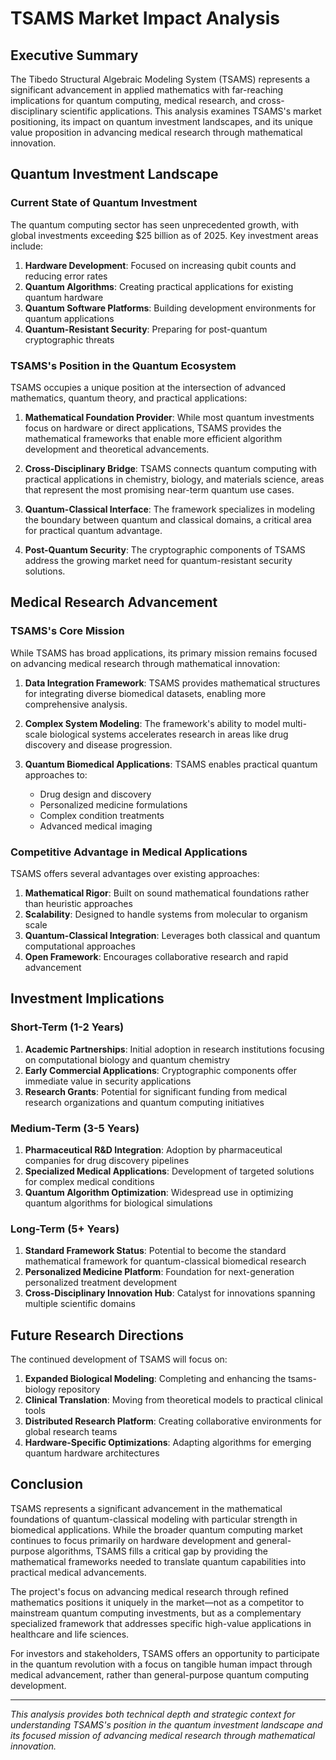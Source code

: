 # TSAMS Market Impact Analysis

## Executive Summary

The Tibedo Structural Algebraic Modeling System (TSAMS) represents a significant advancement in applied mathematics with far-reaching implications for quantum computing, medical research, and cross-disciplinary scientific applications. This analysis examines TSAMS's market positioning, its impact on quantum investment landscapes, and its unique value proposition in advancing medical research through mathematical innovation.

## Quantum Investment Landscape

### Current State of Quantum Investment

The quantum computing sector has seen unprecedented growth, with global investments exceeding $25 billion as of 2025. Key investment areas include:

1. **Hardware Development**: Focused on increasing qubit counts and reducing error rates
2. **Quantum Algorithms**: Creating practical applications for existing quantum hardware
3. **Quantum Software Platforms**: Building development environments for quantum applications
4. **Quantum-Resistant Security**: Preparing for post-quantum cryptographic threats

### TSAMS's Position in the Quantum Ecosystem

TSAMS occupies a unique position at the intersection of advanced mathematics, quantum theory, and practical applications:

1. **Mathematical Foundation Provider**: While most quantum investments focus on hardware or direct applications, TSAMS provides the mathematical frameworks that enable more efficient algorithm development and theoretical advancements.

2. **Cross-Disciplinary Bridge**: TSAMS connects quantum computing with practical applications in chemistry, biology, and materials science, areas that represent the most promising near-term quantum use cases.

3. **Quantum-Classical Interface**: The framework specializes in modeling the boundary between quantum and classical domains, a critical area for practical quantum advantage.

4. **Post-Quantum Security**: The cryptographic components of TSAMS address the growing market need for quantum-resistant security solutions.

## Medical Research Advancement

### TSAMS's Core Mission

While TSAMS has broad applications, its primary mission remains focused on advancing medical research through mathematical innovation:

1. **Data Integration Framework**: TSAMS provides mathematical structures for integrating diverse biomedical datasets, enabling more comprehensive analysis.

2. **Complex System Modeling**: The framework's ability to model multi-scale biological systems accelerates research in areas like drug discovery and disease progression.

3. **Quantum Biomedical Applications**: TSAMS enables practical quantum approaches to:
   - Drug design and discovery
   - Personalized medicine formulations
   - Complex condition treatments
   - Advanced medical imaging

### Competitive Advantage in Medical Applications

TSAMS offers several advantages over existing approaches:

1. **Mathematical Rigor**: Built on sound mathematical foundations rather than heuristic approaches
2. **Scalability**: Designed to handle systems from molecular to organism scale
3. **Quantum-Classical Integration**: Leverages both classical and quantum computational approaches
4. **Open Framework**: Encourages collaborative research and rapid advancement

## Investment Implications

### Short-Term (1-2 Years)

1. **Academic Partnerships**: Initial adoption in research institutions focusing on computational biology and quantum chemistry
2. **Early Commercial Applications**: Cryptographic components offer immediate value in security applications
3. **Research Grants**: Potential for significant funding from medical research organizations and quantum computing initiatives

### Medium-Term (3-5 Years)

1. **Pharmaceutical R&D Integration**: Adoption by pharmaceutical companies for drug discovery pipelines
2. **Specialized Medical Applications**: Development of targeted solutions for complex medical conditions
3. **Quantum Algorithm Optimization**: Widespread use in optimizing quantum algorithms for biological simulations

### Long-Term (5+ Years)

1. **Standard Framework Status**: Potential to become the standard mathematical framework for quantum-classical biomedical research
2. **Personalized Medicine Platform**: Foundation for next-generation personalized treatment development
3. **Cross-Disciplinary Innovation Hub**: Catalyst for innovations spanning multiple scientific domains

## Future Research Directions

The continued development of TSAMS will focus on:

1. **Expanded Biological Modeling**: Completing and enhancing the tsams-biology repository
2. **Clinical Translation**: Moving from theoretical models to practical clinical tools
3. **Distributed Research Platform**: Creating collaborative environments for global research teams
4. **Hardware-Specific Optimizations**: Adapting algorithms for emerging quantum hardware architectures

## Conclusion

TSAMS represents a significant advancement in the mathematical foundations of quantum-classical modeling with particular strength in biomedical applications. While the broader quantum computing market continues to focus primarily on hardware development and general-purpose algorithms, TSAMS fills a critical gap by providing the mathematical frameworks needed to translate quantum capabilities into practical medical advancements.

The project's focus on advancing medical research through refined mathematics positions it uniquely in the market—not as a competitor to mainstream quantum computing investments, but as a complementary specialized framework that addresses specific high-value applications in healthcare and life sciences.

For investors and stakeholders, TSAMS offers an opportunity to participate in the quantum revolution with a focus on tangible human impact through medical advancement, rather than general-purpose quantum computing development.

---

*This analysis provides both technical depth and strategic context for understanding TSAMS's position in the quantum investment landscape and its focused mission of advancing medical research through mathematical innovation.*